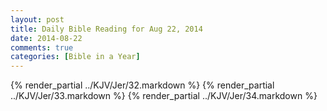 ```yaml
---
layout: post
title: Daily Bible Reading for Aug 22, 2014
date: 2014-08-22
comments: true
categories: [Bible in a Year]
---
```

{% render_partial ../KJV/Jer/32.markdown %}
{% render_partial ../KJV/Jer/33.markdown %}
{% render_partial ../KJV/Jer/34.markdown %}
